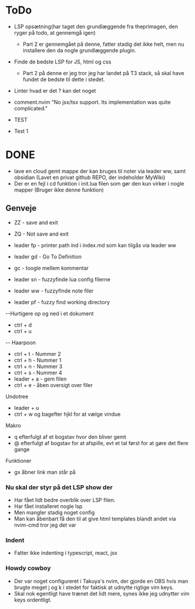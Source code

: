# ToDo

- LSP opsætning(har taget den grundlæggende fra theprimagen, den ryger på todo, at gennemgå igen)
    - Part 2 er gennemgået på denne, fatter stadig det ikke helt, men nu installere den da nogle grundlæggende plugin.

- Finde de bedste LSP for JS, html og css
    - Part 2 på denne er jeg tror jeg har landet på T3 stack, så skal have fundet de bedste til dette i stedet.

- Linter hvad er det ? kan det noget

- comment.nvim  "No jsx/tsx support. Its implementation was quite complicated."

- TEST

- Test 1


# DONE
- lave en cloud gemt mappe der kan bruges til noter via leader ww, samt obsidian
(Lavet en privat github REPO, der indeholder MyWiki)
- Der er en fejl i <leader>cd funktion i init.lua filen som gør den kun virker i nogle mapper
(Bruger ikke denne funktion)


## Genveje

- ZZ - save and exit
- ZQ - Not save and exit

- leader fp - printer path ind i index.md som kan tilgås via leader ww

- leader gd - Go To Definition

- gc - toogle mellem kommentar

- leader sn - fuzzyfinde lua config filerne
- leader ww - fuzzyfinde note filer
- leader pf - fuzzy find working directory

--Hurtigere op og ned i et dokument
- ctrl + d
- ctrl + u

-- Haarpoon
- ctrl + t - Nummer 2
- ctrl + h - Nummer 1
- ctrl + n - Nummer 3
- ctrl + s - Nummer 4
- leader + a - gem filen
- ctrl + e - åben oversigt over filer

Undotree
- leader + u
- ctrl + w og bagefter hjkl for at vælge vindue

Makro
- q efterfulgt af et bogstav hvor den bliver gemt
- @ efterfulgt af bogstav for at afspille, evt et tal først for at gøre det flere gange

Funktioner
- gx åbner link man står på

### Nu skal der styr på det LSP show der

- Har fået lidt bedre overblik over LSP filen.
- Har fået installeret nogle lsp
- Men mangler stadig noget config
- Man kan åbenbart få den til at give html templates blandt andet via nvim-cmd tror jeg det var

### Indent

- Fatter ikke indenting i typescript, react, jsx


### Howdy cowboy

- Der var noget configureret i Takuya's nvim, der gjorde en OBS hvis man brugte meget j og k i stedet for faktisk at udnytte rigtige vim keys.
- Skal nok egentligt have trænet det lidt mere, synes ikke jeg udnytter vim keys ordentligt.
